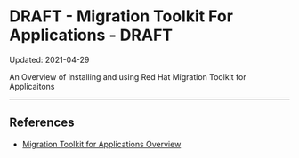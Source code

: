 # DRAFT - Migration Toolkit For Applications - DRAFT

Updated: 2021-04-29

An Overview of installing and using Red Hat Migration Toolkit for Applicaitons

---
## References

- [Migration Toolkit for Applications Overview](https://developers.redhat.com/products/mta/overview)
